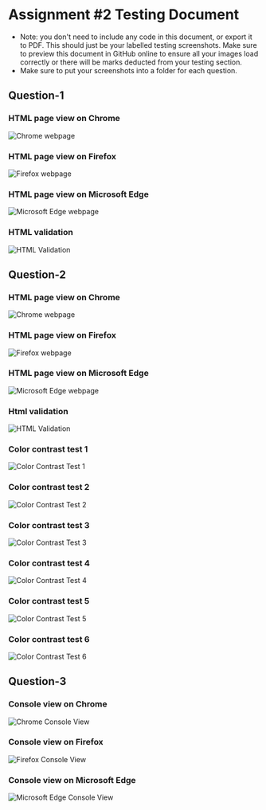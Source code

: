 # Assignment #2 Testing Document

- Note: you don't need to include any code in this document, or export it to PDF. This should just be your labelled testing screenshots. Make sure to preview this document in GitHub online to ensure all your images load correctly or there will be marks deducted from your testing section.
- Make sure to put your screenshots into a folder for each question.


## Question-1

### HTML page view on Chrome
![ Chrome webpage](./Chrome.png)

### HTML page view on Firefox
![ Firefox webpage](./Firefox.png)

### HTML page view on Microsoft Edge
![ Microsoft Edge webpage](./MicrosoftEdge.png)

### HTML validation
![ HTML Validation](./HTMLValidation.png)


## Question-2

### HTML page view on Chrome
![ Chrome webpage](./Ques2-Chrome.png)

### HTML page view on Firefox
![ Firefox webpage](./Ques2-Firefox.png)

### HTML page view on Microsoft Edge
![ Microsoft Edge webpage](./Ques2-MicrosoftEdge.png)

### Html validation
![ HTML Validation](./Ques2-Validation.png)

### Color contrast test 1
![ Color Contrast Test 1](./Test1.png)

### Color contrast test 2
![ Color Contrast Test 2](./Test2.png)

### Color contrast test 3
![ Color Contrast Test 3](./Test3.png)

### Color contrast test 4
![ Color Contrast Test 4](./Test4.png)

### Color contrast test 5
![ Color Contrast Test 5](./Test5.png)

### Color contrast test 6
![ Color Contrast Test 6](./Test6.png)


## Question-3

### Console view on Chrome
![ Chrome Console View](./Ques3-Chrome.png)

### Console view on Firefox
![ Firefox Console View](./Ques3-Firefox.png)

### Console view on Microsoft Edge
![ Microsoft Edge Console View](./Ques3-MicrosoftEdge.png)